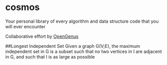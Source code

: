 # cosmos
Your personal library of every algorithm and data structure code that you will ever encounter

Collaborative effort by [OpenGenus](https://github.com/opengenus)

##Longest Independent Set
 Given a graph G(V;E), the maximum independent set in G is a subset such that no two vertices in I are adjacent in G, and such that I is as large as possible